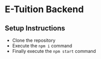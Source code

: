 # E-Tuition Backend


## Setup Instructions
- Clone the repository
- Execute the `npm i` command
- Finally execute the `npm start` command
